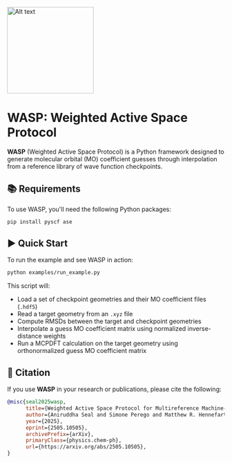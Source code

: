 <p align="left">
  <img src="./imgs/wasp_logo_1.png" alt="Alt text" width="200"/>
</p>

# WASP: Weighted Active Space Protocol

**WASP** (Weighted Active Space Protocol) is a Python framework designed to generate molecular orbital (MO) coefficient guesses through interpolation from a reference library of wave function checkpoints.

## 📚 Requirements

To use WASP, you'll need the following Python packages:

```bash
pip install pyscf ase
```
## ▶️ Quick Start

To run the example and see WASP in action:

```bash
python examples/run_example.py
```

This script will:

- Load a set of checkpoint geometries and their MO coefficient files (`.hdf5`)
- Read a target geometry from an `.xyz` file
- Compute RMSDs between the target and checkpoint geometries
- Interpolate a guess MO coefficient matrix using normalized inverse-distance weights
- Run a MCPDFT calculation on the target geometry using orthonormalized guess MO coefficient matrix

## 📜 Citation

If you use **WASP** in your research or publications, please cite the following:

```bibtex
@misc{seal2025wasp,
      title={Weighted Active Space Protocol for Multireference Machine-Learned Potentials}, 
      author={Aniruddha Seal and Simone Perego and Matthew R. Hennefarth and Umberto Raucci and Luigi Bonati and Andrew L. Ferguson and Michele Parrinello and Laura Gagliardi},
      year={2025},
      eprint={2505.10505},
      archivePrefix={arXiv},
      primaryClass={physics.chem-ph},
      url={https://arxiv.org/abs/2505.10505}, 
}
```
